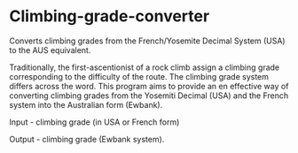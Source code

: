 # Climbing-grade-converter
Converts climbing grades from the French/Yosemite Decimal System (USA) to the AUS equivalent. 

Traditionally, the first-ascentionist of a rock climb assign a climbing grade corresponding to the difficulty of the route. The climbing grade system differs across the word. This program aims to provide an en effective way of converting climbing grades from the Yosemiti Decimal (USA) and the French system into the Australian form (Ewbank).

Input - climbing grade (in USA or French form)

Output - climbing grade (Ewbank system).

